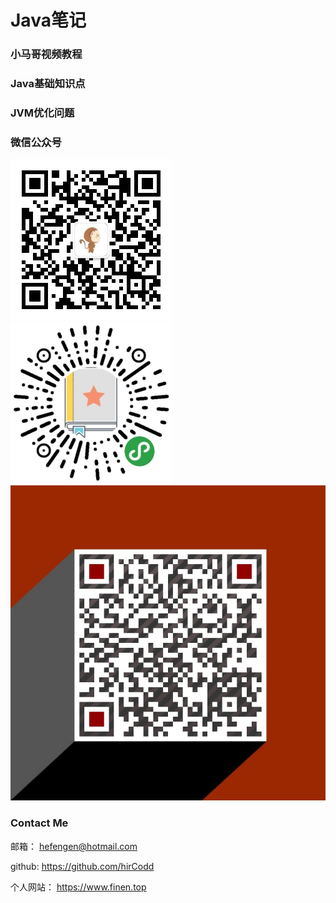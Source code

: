 # Java笔记
### 小马哥视频教程
### Java基础知识点
### JVM优化问题

### 微信公众号
![微信公众号](../img/code.jpg)
![微信小程序](../img/qrcode.jpg)
![微信号](../img/mycode.jpg)

### Contact Me
邮箱： hefengen@hotmail.com

github: https://github.com/hirCodd

个人网站： https://www.finen.top
